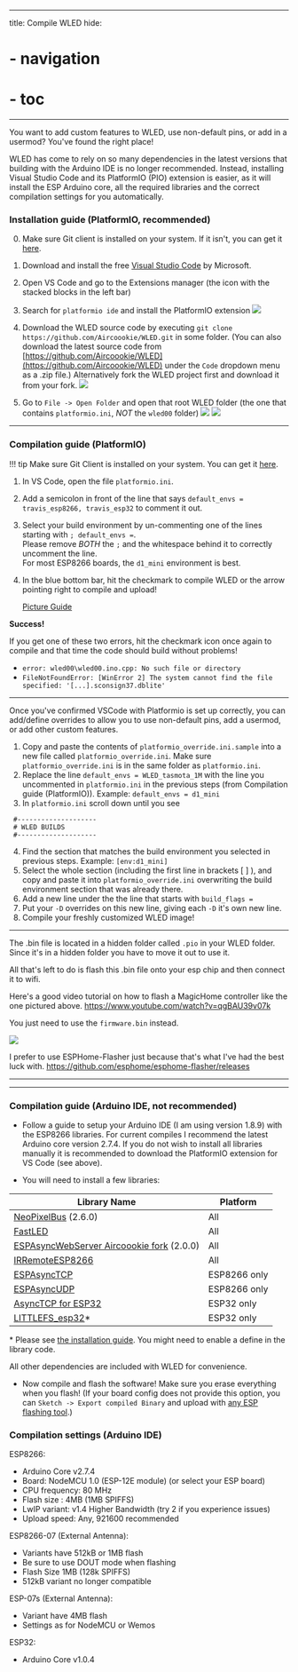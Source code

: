 
---
title: Compile WLED
hide:
  # - navigation
  # - toc
---

You want to add custom features to WLED, use non-default pins, or add in a usermod? You've found the right place!

WLED has come to rely on so many dependencies in the latest versions that building with the Arduino IDE is no longer recommended.
Instead, installing Visual Studio Code and its PlatformIO (PIO) extension is easier, as it will install the ESP Arduino core, all the required libraries and the correct compilation settings for you automatically.

### Installation guide (PlatformIO, recommended)

0. Make sure Git client is installed on your system. If it isn't, you can get it [here](https://git-scm.com/downloads).
1. Download and install the free [Visual Studio Code](https://code.visualstudio.com/) by Microsoft.
2. Open VS Code and go to the Extensions manager (the icon with the stacked blocks in the left bar)
3. Search for `platformio ide` and install the PlatformIO extension
![](https://i.ibb.co/SNv8TtH/Screen-Shot-2020-11-03-at-6-27-58-PM.png)
4. Download the WLED source code by executing `git clone https://github.com/Aircoookie/WLED.git` in some folder.
(You can also download the latest source code from [https://github.com/Aircoookie/WLED](https://github.com/Aircoookie/WLED) under the `Code` dropdown menu as a .zip file.)
Alternatively fork the WLED project first and download it from your fork.
![](https://i.ibb.co/2hnGhyb/Screen-Shot-2020-11-03-at-5-25-18-PM.png)

5. Go to `File -> Open Folder` and open that root WLED folder (the one that contains `platformio.ini`, _NOT_ the `wled00` folder)
![](https://i.ibb.co/pXs1G0j/Screen-Shot-2020-11-03-at-5-27-03-PM.png)
![](https://i.ibb.co/10ykGxk/Screen-Shot-2020-11-03-at-5-27-17-PM.png)
---

### Compilation guide (PlatformIO)

!!! tip
    Make sure Git Client is installed on your system. You can get it [here](https://git-scm.com/downloads).

1. In VS Code, open the file `platformio.ini`.
2. Add a semicolon in front of the line that says `default_envs = travis_esp8266, travis_esp32` to comment it out.
3. Select your build environment by un-commenting one of the lines starting with `; default_envs =`.  
Please remove _BOTH_ the `;` and the whitespace behind it to correctly uncomment the line.  
For most ESP8266 boards, the `d1_mini` environment is best.  
4. In the blue bottom bar, hit the checkmark to compile WLED or the arrow pointing right to compile and upload!  

     [Picture Guide](https://i.imgur.com/mZYo4KJ.jpg)

**Success!**

If you get one of these two errors, hit the checkmark icon once again to compile and that time the code should build without problems!

- `error: wled00\wled00.ino.cpp: No such file or directory`
- `FileNotFoundError: [WinError 2] The system cannot find the file specified: '[...].sconsign37.dblite'`

---

Once you've confirmed VSCode with Platformio is set up correctly, you can add/define overrides to allow you to use non-default pins, add a usermod, or add other custom features.

 1. Copy and paste the contents of `platformio_override.ini.sample` into a new file called `platformio_override.ini`. Make sure `platformio_override.ini` is in the same folder as `platformio.ini`.
 2. Replace the line `default_envs = WLED_tasmota_1M` with the line you uncommented in `platformio.ini` in the previous steps (from Compilation guide (PlatformIO)). Example: `default_envs = d1_mini`
 3. In `platformio.ini` scroll down until you see
```
 #--------------------
 # WLED BUILDS
 #--------------------
 ```
 4. Find the section that matches the build environment you selected in previous steps. Example: `[env:d1_mini]`
 5. Select the whole section (including the first line in brackets [ ] ), and copy and paste it into `platformio_override.ini` overwriting the build environment section that was already there.
 6. Add a new line under the the line that starts with `build_flags =`
 7. Put your `-D` overrides on this new line, giving each `-D` it's own new line.
 8. Compile your freshly customized WLED image!

---

The .bin file is located in a hidden folder called `.pio` in your WLED folder. Since it's in a hidden folder you have to move it out to use it.

All that's left to do is flash this .bin file onto your esp chip and then connect it to wifi. 

Here's a good video tutorial on how to flash a MagicHome controller like the one pictured above. https://www.youtube.com/watch?v=qgBAU39v07k 

You just need to use the `firmware.bin` instead. 

![](https://i.ibb.co/bdj0WNb/Screen-Shot-2020-11-03-at-5-38-43-PM.png)

I prefer to use ESPHome-Flasher just because that's what I've had the best luck with. https://github.com/esphome/esphome-flasher/releases

---
---

### Compilation guide (Arduino IDE, not recommended)

- Follow a guide to setup your Arduino IDE (I am using version 1.8.9) with the ESP8266 libraries.
For current compiles I recommend the latest Arduino core version 2.7.4. If you do not wish to install all libraries manually it is recommended to download the PlatformIO extension for VS Code (see above).

- You will need to install a few libraries:

| Library Name | Platform |
| --- | --- |
[NeoPixelBus](https://github.com/Makuna/NeoPixelBus) (2.6.0) | All
[FastLED](https://github.com/FastLED/FastLED) | All
[ESPAsyncWebServer Aircoookie fork](https://github.com/Aircoookie/ESPAsyncWebServer) (2.0.0) | All
[IRRemoteESP8266](https://github.com/crankyoldgit/IRremoteESP8266) | All
[ESPAsyncTCP](https://github.com/me-no-dev/ESPAsyncTCP) | ESP8266 only
[ESPAsyncUDP](https://github.com/me-no-dev/ESPAsyncUDP) | ESP8266 only
[AsyncTCP for ESP32](https://github.com/me-no-dev/AsyncTCP) | ESP32 only
[LITTLEFS_esp32](https://github.com/lorol/LITTLEFS)* | ESP32 only

\* Please see [the installation guide](https://github.com/lorol/LITTLEFS#installation). You might need to enable a define in the library code.

All other dependencies are included with WLED for convenience.

- Now compile and flash the software! Make sure you erase everything when you flash! (If your board config does not provide this option, you can `Sketch -> Export compiled Binary` and upload with [any ESP flashing tool](/basics/install-binary).)

### Compilation settings (Arduino IDE)

ESP8266:

- Arduino Core v2.7.4
- Board: NodeMCU 1.0 (ESP-12E module) (or select your ESP board)
- CPU frequency: 80 MHz
- Flash size : 4MB (1MB SPIFFS)
- LwIP variant: v1.4 Higher Bandwidth (try 2 if you experience issues)
- Upload speed: Any, 921600 recommended

ESP8266-07 (External Antenna):

- Variants have 512kB or 1MB flash
- Be sure to use DOUT mode when flashing
- Flash Size 1MB (128k SPIFFS)
- 512kB variant no longer compatible

ESP-07s (External Antenna):

- Variant have 4MB flash
- Settings as for NodeMCU or Wemos

ESP32:

- Arduino Core v1.0.4

























